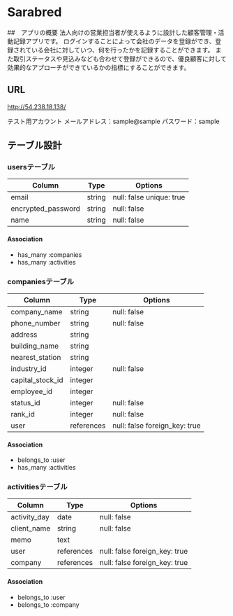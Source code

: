 # Sarabred

##　アプリの概要
法人向けの営業担当者が使えるように設計した顧客管理・活動記録アプリです。
ログインすることによって会社のデータを登録ができ、登録されている会社に対していつ、何を行ったかを記録することができます。
また取引ステータスや見込みなども合わせて登録ができるので、優良顧客に対して効果的なアプローチができているかの指標にすることができます。

## URL
http://54.238.18.138/

テスト用アカウント
メールアドレス：sample@sample
パスワード：sample

## テーブル設計
### usersテーブル

| Column             | Type    | Options                  |
| ------------------ | ------- | ------------------------ |
| email              | string  | null: false unique: true |
| encrypted_password | string  | null: false              |
| name               | string  | null: false              |

#### Association
- has_many :companies
- has_many :activities

### companiesテーブル

| Column           | Type       | Options                       |
| ---------------- | ---------- | ----------------------------- |
| company_name     | string     | null: false                   |
| phone_number     | string     | null: false                   |
| address          | string     |                               |
| building_name    | string     |                               |
| nearest_station  | string     |                               |
| industry_id      | integer    | null: false                   |
| capital_stock_id | integer    |                               |
| employee_id      | integer    |                               |
| status_id        | integer    | null: false                   |
| rank_id          | integer    | null: false                   |
| user             | references | null: false foreign_key: true |

#### Association
- belongs_to :user 
- has_many :activities
 
### activitiesテーブル

| Column       | Type       | Options                       |
| ------------ | ---------- | ----------------------------- |
| activity_day | date       | null: false                   |
| client_name  | string     | null: false                   |
| memo         | text       |                               |
| user         | references | null: false foreign_key: true |
| company      | references | null: false foreign_key: true |

#### Association
- belongs_to :user
- belongs_to :company
